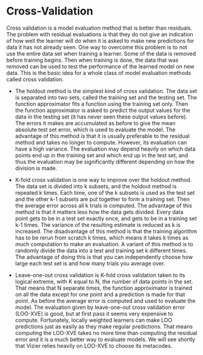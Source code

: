 # Cross-Validation


Cross validation is a model evaluation method that is better than residuals. The problem with residual evaluations is that they do not give an indication of how well the learner will do when it is asked to make new predictions for data it has not already seen. One way to overcome this problem is to not use the entire data set when training a learner. Some of the data is removed before training begins. Then when training is done, the data that was removed can be used to test the performance of the learned model on new data. This is the basic idea for a whole class of model evaluation methods called cross validation.


- The holdout method is the simplest kind of cross validation. The data set is separated into two sets, called the training set and the testing set. The function approximator fits a function using the training set only. Then the function approximator is asked to predict the output values for the data in the testing set (it has never seen these output values before). The errors it makes are accumulated as before to give the mean absolute test set error, which is used to evaluate the model. The advantage of this method is that it is usually preferable to the residual method and takes no longer to compute. However, its evaluation can have a high variance. The evaluation may depend heavily on which data points end up in the training set and which end up in the test set, and thus the evaluation may be significantly different depending on how the division is made.

- K-fold cross validation is one way to improve over the holdout method. The data set is divided into k subsets, and the holdout method is repeated k times. Each time, one of the k subsets is used as the test set and the other k-1 subsets are put together to form a training set. Then the average error across all k trials is computed. The advantage of this method is that it matters less how the data gets divided. Every data point gets to be in a test set exactly once, and gets to be in a training set k-1 times. The variance of the resulting estimate is reduced as k is increased. The disadvantage of this method is that the training algorithm has to be rerun from scratch k times, which means it takes k times as much computation to make an evaluation. A variant of this method is to randomly divide the data into a test and training set k different times. The advantage of doing this is that you can independently choose how large each test set is and how many trials you average over.

- Leave-one-out cross validation is K-fold cross validation taken to its logical extreme, with K equal to N, the number of data points in the set. That means that N separate times, the function approximator is trained on all the data except for one point and a prediction is made for that point. As before the average error is computed and used to evaluate the model. The evaluation given by leave-one-out cross validation error (LOO-XVE) is good, but at first pass it seems very expensive to compute. Fortunately, locally weighted learners can make LOO predictions just as easily as they make regular predictions. That means computing the LOO-XVE takes no more time than computing the residual error and it is a much better way to evaluate models. We will see shortly that Vizier relies heavily on LOO-XVE to choose its metacodes.
